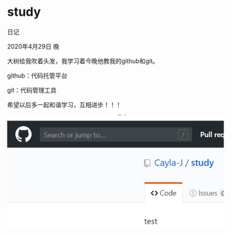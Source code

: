 # study
日记

2020年4月29日 晚

大树给我吹着头发，我学习着今晚他教我的github和git。

github：代码托管平台

git：代码管理工具

希望以后多一起和谐学习，互相进步！！！

![](./bigtree/捕获.PNG)
